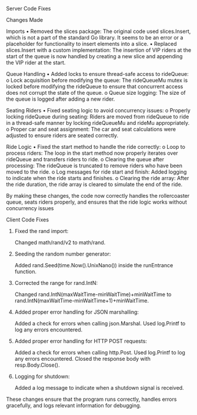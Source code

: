 Server Code Fixes

Changes Made

Imports
•	Removed the slices package: The original code used slices.Insert, which is not a part of the standard Go library. It seems to be an error or a placeholder for functionality to insert elements into a slice.
•	Replaced slices.Insert with a custom implementation: The insertion of VIP riders at the start of the queue is now handled by creating a new slice and appending the VIP rider at the start.

Queue Handling
•	Added locks to ensure thread-safe access to rideQueue:
   o	Lock acquisition before modifying the queue: The rideQueueMu mutex is locked before modifying the rideQueue to ensure that concurrent access does not corrupt the state of the queue.
   o	Queue size logging: The size of the queue is logged after adding a new rider.

Seating Riders
•	Fixed seating logic to avoid concurrency issues:
o	Properly locking rideQueue during seating: Riders are moved from rideQueue to ride in a thread-safe manner by locking rideQueueMu and rideMu appropriately.
o	Proper car and seat assignment: The car and seat calculations were adjusted to ensure riders are seated correctly.

Ride Logic
•	Fixed the start method to handle the ride correctly:
   o	Loop to process riders: The loop in the start method now properly iterates over rideQueue and transfers riders to ride.
   o	Clearing the queue after processing: The rideQueue is truncated to remove riders who have been moved to the ride.
   o	Log messages for ride start and finish: Added logging to indicate when the ride starts and finishes.
   o	Clearing the ride array: After the ride duration, the ride array is cleared to simulate the end of the ride.

By making these changes, the code now correctly handles the rollercoaster queue, seats riders properly, and ensures that the ride logic works without concurrency issues










Client Code Fixes

1. Fixed the rand import:

      Changed math/rand/v2 to math/rand.


2. Seeding the random number generator:

      Added rand.Seed(time.Now().UnixNano()) inside the runEntrance function.

3. Corrected the range for rand.IntN:

     Changed rand.IntN(maxWaitTime-minWaitTime)+minWaitTime to rand.IntN(maxWaitTime-minWaitTime+1)+minWaitTime.

4. Added proper error handling for JSON marshalling:

      Added a check for errors when calling json.Marshal.
      Used log.Printf to log any errors encountered.

5. Added proper error handling for HTTP POST requests:

      Added a check for errors when calling http.Post.
      Used log.Printf to log any errors encountered.
      Closed the response body with resp.Body.Close().

6. Logging for shutdown:

      Added a log message to indicate when a shutdown signal is received.

These changes ensure that the program runs correctly, handles errors gracefully, and logs relevant information for debugging.

